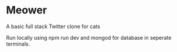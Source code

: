 # Meower
A basic full stack Twitter clone for cats

Run locally using npm run dev and mongod for database in seperate terminals.

